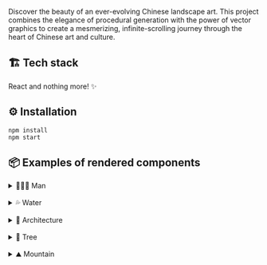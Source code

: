 Discover the beauty of an ever-evolving Chinese landscape art. This project combines the elegance of procedural generation with the power of vector graphics to create a mesmerizing, infinite-scrolling journey through the heart of Chinese art and culture.

## 🏗️ Tech stack

React and nothing more! ✨

## ⚙️ Installation

```
npm install
npm start
```

## 📦 Examples of rendered components

<details>
<summary>👨🏻‍🌾 Man</summary>

Made of `Hat` (optional), `Man` and `Stick` (optional)

![man](../img/man.png)

</details>
<br>
<details>
<summary>💦 Water</summary>

![water](../img/water.png)

</details>
<br>

<details>
<summary>🏣 Architecture</summary>
<br>

<details>
<summary>Pavilion</summary>

Made of `Hut` 🟩, `Box` 🟥 and `Rail` 🟧

![arch01](../img/arch/arch01.png)

</details>
<br>

<details>
<summary>House</summary>

Made of `Deco` ⬛ and `Box` 🟥

![arch02](../img/arch/arch02.png)

</details>
<br>

<details>
<summary>Pagoda</summary>

Made of `PagodaRoof` 🟦, `Box` 🟥 and `Rail` 🟧

![arch03](../img/arch/arch03.png)

</details>
<br>

<details>
<summary>Tower</summary>

Made of `PagodaRoof` 🟦, `Box` 🟥 and `Rail` 🟧

![arch04](../img/arch/arch04.png)

</details>
<br>

<details>
<summary>Boat</summary>

![boat01](../img/arch/boat01.png)

</details>
<br>

<details>
<summary>TransmissionTower</summary>

![tower01](../img/arch/tower01.png)

</details>

</details>
<br>

<details>
<summary>🌳 Tree</summary>
<br>

<details>
<summary>Tree01</summary>

![tree01](../img/tree/tree01.png)

</details>
<br>

<details>
<summary>Tree02</summary>

![tree02](../img/tree/tree02.png)

</details>

<br>

<details>
<summary>Tree03</summary>

![tree03](../img/tree/tree03.png)

</details>
<br>

<details>
<summary>Tree04</summary>

![tree04](../img/tree/tree04.png)

</details>
<br>

<details>
<summary>Tree05</summary>

![tree05](../img/tree/tree05.png)

</details>
<br>

<details>
<summary>Tree06</summary>

![tree06](../img/tree/tree06.png)

</details>
<br>

<details>
<summary>Tree07</summary>

![tree07](../img/tree/tree07.png)

</details>
<br>

<details>
<summary>Tree08</summary>

![tree08](../img/tree/tree08.png)

</details>

</details>
<br>

<details>
<summary>⛰️ Mountain</summary>
<br>

<details>
<summary>Mountain</summary>

![mountain](../img/mountain.png)

</details>
<br>

<details>
<summary>FlatMountain</summary>

![flatmountain](../img/flatmountain.png)

</details>
<br>

<details>
<summary>DistantMountain</summary>

![distmountain](../img/distmountain.png)

</details>
<br>

</details>
